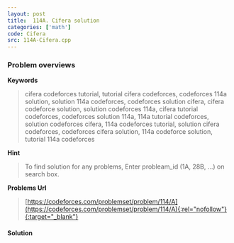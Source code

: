 ```yaml
---
layout: post
title:  114A. Cifera solution
categories: ['math']
code: Cifera
src: 114A-Cifera.cpp
---
```

### **Problem overviews**

**Keywords**
> cifera codeforces tutorial, tutorial cifera codeforces, codeforces 114a solution, solution 114a codeforces, codeforces solution cifera, cifera codeforce solution, solution codeforces 114a, cifera tutorial codeforces, codeforces solution 114a, 114a tutorial codeforces, solution codeforces cifera, 114a codeforces tutorial, solution cifera codeforces, codeforces cifera solution, 114a codeforce solution, tutorial 114a codeforces

**Hint**
> To find solution for any problems, Enter probleam_id (1A, 28B, ...) on search box. 

**Problems Url**
> [https://codeforces.com/problemset/problem/114/A](https://codeforces.com/problemset/problem/114/A){:rel="nofollow"}{:target="_blank"}

#### **Solution**



